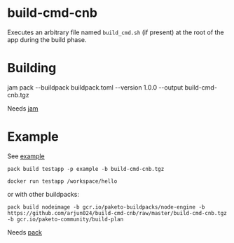 # build-cmd-cnb

Executes an arbitrary file named `build_cmd.sh` (if present) at the root of the
app during the build phase.

Building
========

jam pack --buildpack buildpack.toml --version 1.0.0 --output build-cmd-cnb.tgz

Needs [jam](https://github.com/paketo-buildpacks/packit/releases)


Example
======

See [example](./example)

```
pack build testapp -p example -b build-cmd-cnb.tgz

docker run testapp /workspace/hello
```
or with other buildpacks:

```
pack build nodeimage -b gcr.io/paketo-buildpacks/node-engine -b https://github.com/arjun024/build-cmd-cnb/raw/master/build-cmd-cnb.tgz -b gcr.io/paketo-community/build-plan
```

Needs [pack](https://github.com/buildpacks/pack/releases)
